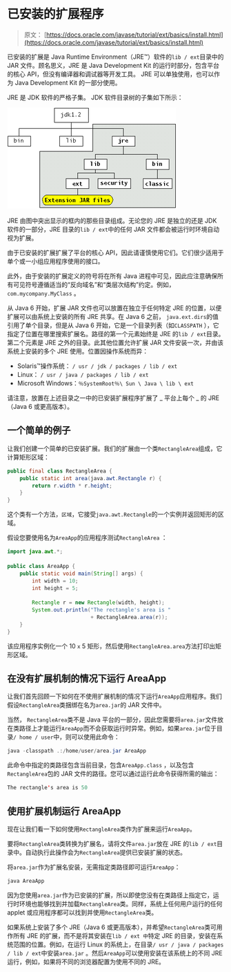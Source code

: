 # 已安装的扩展程序

> 原文： [https://docs.oracle.com/javase/tutorial/ext/basics/install.html](https://docs.oracle.com/javase/tutorial/ext/basics/install.html)

已安装的扩展是 Java Runtime Environment（JRE™）软件的`lib / ext`目录中的 JAR 文件。顾名思义，JRE 是 Java Development Kit 的运行时部分，包含平台的核心 API，但没有编译器和调试器等开发工具。 JRE 可以单独使用，也可以作为 Java Development Kit 的一部分使用。

JRE 是 JDK 软件的严格子集。 JDK 软件目录树的子集如下所示：

![JDK software directory tree](img/9372ae044b5781bd22e4d422b9847c65.jpg)

JRE 由图中突出显示的框内的那些目录组成。无论您的 JRE 是独立的还是 JDK 软件的一部分，JRE 目录的`lib / ext`中的任何 JAR 文件都会被运行时环境自动视为扩展。

由于已安装的扩展扩展了平台的核心 API，因此请谨慎使用它们。它们很少适用于单个或一小组应用程序使用的接口。

此外，由于安装的扩展定义的符号将在所有 Java 进程中可见，因此应注意确保所有可见符号遵循适当的“反向域名”和“类层次结构”约定。例如， `com.mycompany.MyClass` 。

从 Java 6 开始，扩展 JAR 文件也可以放置在独立于任何特定 JRE 的位置，以便扩展可以由系统上安装的所有 JRE 共享。在 Java 6 之前， `java.ext.dirs`的值引用了单个目录，但是从 Java 6 开始，它是一个目录列表（如`CLASSPATH` ），它指定了位置在哪里搜索扩展名。路径的第一个元素始终是 JRE 的`lib / ext`目录。第二个元素是 JRE 之外的目录。此其他位置允许扩展 JAR 文件安装一次，并由该系统上安装的多个 JRE 使用。位置因操作系统而异：

*   Solaris™操作系统： `/ usr / jdk / packages / lib / ext`
*   Linux： `/ usr / java / packages / lib / ext`
*   Microsoft Windows：`％SystemRoot％\ Sun \ Java \ lib \ ext`

请注意，放置在上述目录之一中的已安装扩展程序扩展了 _ 平台上每个 _ 的 JRE（Java 6 或更高版本）。

## 一个简单的例子

让我们创建一个简单的已安装扩展。我们的扩展由一个类`RectangleArea`组成，它计算矩形区域：

```java
public final class RectangleArea {
    public static int area(java.awt.Rectangle r) {
        return r.width * r.height;
    }
}

```

这个类有一个方法，`区域`，它接受`java.awt.Rectangle`的一个实例并返回矩形的区域。

假设您要使用名为`AreaApp`的应用程序测试`RectangleArea` ：

```java
import java.awt.*;

public class AreaApp {
    public static void main(String[] args) {
        int width = 10;
        int height = 5;

        Rectangle r = new Rectangle(width, height);
        System.out.println("The rectangle's area is " 
                           + RectangleArea.area(r));
    }
}

```

该应用程序实例化一个 10 `x` 5 矩形，然后使用`RectangleArea.area`方法打印出矩形区域。

## 在没有扩展机制的情况下运行 AreaApp

让我们首先回顾一下如何在不使用扩展机制的情况下运行`AreaApp`应用程序。我们假设`RectangleArea`类捆绑在名为`area.jar`的 JAR 文件中。

当然， `RectangleArea`类不是 Java 平台的一部分，因此您需要将`area.jar`文件放在类路径上才能运行`AreaApp`而不会获取运行时异常。例如，如果`area.jar`位于目录`/ home / user`中，则可以使用此命令：

```java
java -classpath .:/home/user/area.jar AreaApp 

```

此命令中指定的类路径包含当前目录，包含`AreaApp.class` ，以及包含`RectangleArea`包的 JAR 文件的路径。您可以通过运行此命令获得所需的输出：

```java
The rectangle's area is 50

```

## 使用扩展机制运行 AreaApp

现在让我们看一下如何使用`RectangleArea`类作为扩展来运行`AreaApp`。

要将`RectangleArea`类转换为扩展名，请将文件`area.jar`放在 JRE 的`lib / ext`目录中。自动执行此操作会为`RectangleArea`提供已安装扩展的状态。

将`area.jar`作为扩展名安装，无需指定类路径即可运行`AreaApp`：

```java
java AreaApp 

```

因为您使用`area.jar`作为已安装的扩展，所以即使您没有在类路径上指定它，运行时环境也能够找到并加载`RectangleArea`类。同样，系统上任何用户运行的任何 applet 或应用程序都可以找到并使用`RectangleArea`类。

如果系统上安装了多个 JRE（Java 6 或更高版本），并希望`RectangleArea`类可用作所有 JRE 的扩展，而不是将其安装在`lib / ext 中`特定 JRE 的目录，安装在系统范围的位置。例如，在运行 Linux 的系统上，在目录`/ usr / java / packages / lib / ext`中安装`area.jar` 。然后`AreaApp`可以使用安装在该系统上的不同 JRE 运行，例如，如果将不同的浏览器配置为使用不同的 JRE。